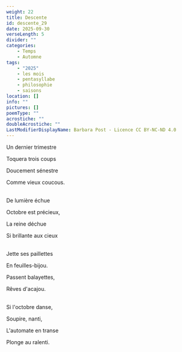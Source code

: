 ```yaml
---
weight: 22
title: Descente
id: descente_29
date: 2025-09-30
verseLength: 5
divider: ""
categories:
    - Temps
    - Automne
tags:
    - "2025"
    - les mois
    - pentasyllabe
    - philosophie
    - saisons
location: []
info: ""
pictures: []
poemType: ""
acrostiche: ""
doubleAcrostiche: ""
LastModifierDisplayName: Barbara Post - Licence CC BY-NC-ND 4.0
---
```

Un dernier trimestre

Toquera trois coups

Doucement sénestre

Comme vieux coucous.

 \
De lumière échue

Octobre est précieux,

La reine déchue

Si brillante aux cieux

 \
Jette ses paillettes

En feuilles-bijou.

Passent balayettes,

Rêves d'acajou.

 \
Si l'octobre danse,

Soupire, nanti,

L'automate en transe

Plonge au ralenti.
